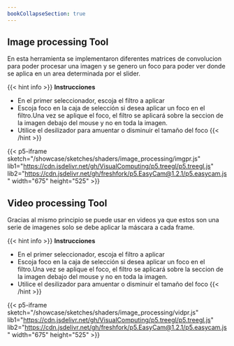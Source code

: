 ```yaml
---
bookCollapseSection: true
---
```

## Image processing Tool

En esta herramienta se implementaron diferentes matrices de convolucion para poder procesar una imagen y se genero un foco para poder ver donde se aplica en un area determinada por el slider.

{{< hint info >}} **Instrucciones** 
- En el primer seleccionador, escoja el filtro a aplicar
- Escoja foco en la caja de selección si desea aplicar un foco en el filtro.Una vez se aplique el foco, el filtro se aplicará sobre la seccion de la imagen debajo del mouse y no en toda la imagen.
- Utilice el desilizador para amuentar o disminuir el tamaño del foco
{{< /hint >}} 

{{< p5-iframe sketch="/showcase/sketches/shaders/image_processing/imgpr.js" lib1="https://cdn.jsdelivr.net/gh/VisualComputing/p5.treegl/p5.treegl.js" lib2="https://cdn.jsdelivr.net/gh/freshfork/p5.EasyCam@1.2.1/p5.easycam.js" width="675" height="525" >}}


## Video processing Tool

Gracias al mismo principio se puede usar en videos ya que estos son una serie de imagenes solo se debe aplicar la máscara a cada frame.

{{< hint info >}} **Instrucciones** 
- En el primer seleccionador, escoja el filtro a aplicar
- Escoja foco en la caja de selección si desea aplicar un foco en el filtro.Una vez se aplique el foco, el filtro se aplicará sobre la seccion de la imagen debajo del mouse y no en toda la imagen.
- Utilice el desilizador para amuentar o disminuir el tamaño del foco
{{< /hint >}} 

{{< p5-iframe sketch="/showcase/sketches/shaders/image_processing/vidpr.js" lib1="https://cdn.jsdelivr.net/gh/VisualComputing/p5.treegl/p5.treegl.js" lib2="https://cdn.jsdelivr.net/gh/freshfork/p5.EasyCam@1.2.1/p5.easycam.js" width="675" height="525" >}}
